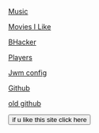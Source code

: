[Music](https://music.youtube.com/channel/UCm3j63uK8LV3R7O0nvPiGNA)

[Movies I Like](https://gusmeadows.github.io/mvilike)

[BHacker](https://gusmeadows.github.io/bhacker)

[Players](https://gusmeadows.github.io/playerjs)

[Jwm config](https://gusmeadows.github.io/jwm)

[Github](https://github.com/gusmeadows)

[old github](https://github.com/olderaccount)


<button onclick="clicked()">if u like this site click here</button>
<script>
function clicked() {
    var xhr = new XMLHttpRequest();
    xhr.open("GET", "https://gusmeadows.github.io/meromyosin/awesomeclick");
    xhr.responseType = "json";
    xhr.onload = function() {
        alert(`${this.response.value} like this`);
    }
    xhr.send();
}
</script>

